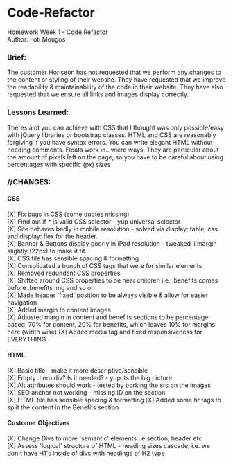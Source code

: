 # Code-Refactor
Homework Week 1 - Code Refactor<br>
Author: Foti Mougos<br>

### Brief:
The customer Horiseon has not requested that we perform any changes to the content or styling of their website. They have requested that we improve the readability & maintainability of the code in their website. They have also requested that we ensure all links and images display correctly.

### Lessons Learned:
Theres alot you can achieve with CSS that I thought was only possible/easy with jQuery libraries or bootstrap classes. HTML and CSS are reasonably forgiving if you have syntax errors. You can write elegant HTML without needing comments. Floats work in.. wierd ways. They are particular about the amount of pixels left on the page, so you have to be careful about using percentages with specific (px) sizes

### //CHANGES:
#### CSS
[X] Fix bugs in CSS (some quotes missing)<br>
[X] Find out if * is valid CSS selector - yup universal selector<br>
[X] Site behaves badly in mobile resolution - solved via display: table; css and display: flex for the header.<br>
[X] Banner & Buttons display poorly in iPad resolution - tweaked li margin slightly (22px) to make it fit.<br>
[X] CSS file has sensible spacing & formatting<br>
[X] Consolidated a bunch of CSS tags that were for similar elements<br>
[X] Removed redundant CSS properties<br>
[X] Shifted around CSS properties to be near children i.e. .benefits comes before .benefits img and so on<br>
[X] Made header 'fixed' position to be always visible & allow for easier navigation<br>
[X] Added margin to content images <br>
[X] Adjusted margin in content and benefits sections to be percentage based. 70% for content, 20% for benefits, which leaves 10% for margins here (width wise)
[X] Added media tag and fixed responsiveness for EVERYTHING.

#### HTML
[X] Basic title - make it more descriptive/sensible<br>
[X] Empty .hero div? Is it needed? - yup its the big picture<br>
[X] Alt attributes should work - tested by borking the src on the images<br>
[X] SEO anchor not working - missing ID on the section<br>
[X] HTML file has sensible spacing & formatting
[X] Added some hr tags to split the content in the Benefits section

#### Customer Objectives
[X] Change Divs to more 'semantic' elements i.e section, header etc<br>
[X] Assess 'logical' structure of HTML - heading sizes cascade, i.e. we don't have H1's inside of divs with headings of H2 type


